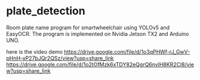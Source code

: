 # plate_detection

Room plate name program for smartwheelchair using YOLOv5 and EasyOCR. The program is implemented on Nvidia Jetson TX2 and Arduino UNO.

here is the video demo 
https://drive.google.com/file/d/1o3qPHWf-rJ_GwV-pHnH-xP27bJQr2QSz/view?usp=share_link
https://drive.google.com/file/d/1o2tOfMzk6xTDY82eQgrQ6nylH8KR2Cl8/view?usp=share_link
